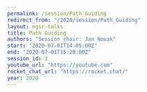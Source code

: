 ```yaml
---
permalink: /session/Path_Guiding
redirect_from: "/2020/session/Path_Guiding"
layout: egsr-talks
title: Path Guiding
authors: "Session chair: Jan Novak"
start: "2020-07-01T14:05:00Z"
end: "2020-07-01T15:20:00Z"
session_id: 3
youtube_url: "https://youtube.com"
rocket_chat_url: "https://rocket.chat/"
year: 2020
---
```

